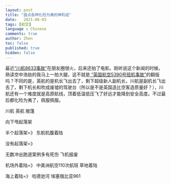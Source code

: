 ```yaml
---
layout: post
title: "盘点各种化险为夷的神机组"
date:   2021-06-03
tags: [航空]
language : Chinese
comments: true
author: Zhen
toc: false
published: true
hidden: false
---
```

最近[“川航8633事故”](https://zh.wikipedia.org/wiki/%E5%9B%9B%E5%B7%9D%E8%88%AA%E7%A9%BA8633%E5%8F%B7%E7%8F%AD%E6%9C%BA%E4%BA%8B%E6%95%85)在朋友圈很火，后来还拍了电影。刚听说这个新闻的时候，熟读空中浩劫的我马上一拍大腿，这不就是[ “英国航空5390号班机事故”](https://zh.wikipedia.org/wiki/%E8%8B%B1%E5%9C%8B%E8%88%AA%E7%A9%BA5390%E8%99%9F%E7%8F%AD%E6%A9%9F%E4%BA%8B%E6%95%85)的翻版吗？不同的是，英航的是机长飞出去了，剩下超级新人副机长，川航是副机长飞出去了，剩下机长和吹成废墟的驾驶台（所以是不是英国造比空客造质量好？），川航还有一个难度就是高原航线，顶着低温低压飞了好远才能降到安全高度。不过最后都化险为夷了，佩服佩服。

川航
英航
敞篷

向下甩起落架

半个起落架=》
东航机腹着陆

没有起落架=》

无数冲出跑道案例多有死伤 飞机报废

机场外着陆=》
中美洲航空110次航班 草地着陆

海上着陆=》
哈德逊河
埃塞俄比亚961
<!--stackedit_data:
eyJoaXN0b3J5IjpbMTk1OTEzNzg2NCwtMTEzMzY3MDMyOSwtMT
E1OTI1NjU5MSwxMTI5OTQ2NDIzLDEzOTM2NTAxOTUsODg0Mjk5
MzU4LC0xNjM3NTc0MjU2XX0=
-->